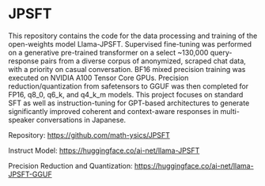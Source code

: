 # JPSFT

This repository contains the code for the data processing and training of the open-weights model Llama-JPSFT. Supervised fine-tuning was performed on a generative pre-trained transformer on a select ~130,000 query-response pairs from a diverse corpus of anonymized, scraped chat data, with a priority on casual conversation. BF16 mixed precision training was executed on NVIDIA A100 Tensor Core GPUs. Precision reduction/quantization from safetensors to GGUF was then completed for FP16, q8_0, q6_k, and q4_k_m models. This project focuses on standard SFT as well as instruction-tuning for GPT-based architectures to generate significantly improved coherent and context-aware responses in multi-speaker conversations in Japanese.

Repository: https://github.com/math-ysics/JPSFT

Instruct Model: https://huggingface.co/ai-net/llama-JPSFT

Precision Reduction and Quantization: https://huggingface.co/ai-net/llama-JPSFT-GGUF
